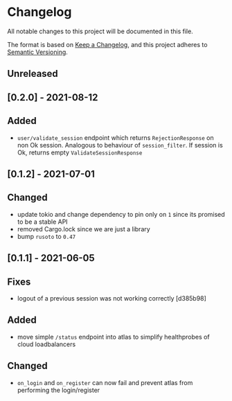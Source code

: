 # Changelog

All notable changes to this project will be documented in this file.

The format is based on [Keep a Changelog](https://keepachangelog.com/en/1.0.0/),
and this project adheres to [Semantic Versioning](https://semver.org/spec/v2.0.0.html).

## Unreleased

## [0.2.0] - 2021-08-12

## Added

- `user/validate_session` endpoint which returns `RejectionResponse` on non Ok session. Analogous to behaviour of `session_filter`.
If session is Ok, returns empty `ValidateSessionResponse`

## [0.1.2] - 2021-07-01

## Changed

- update tokio and change dependency to pin only on `1` since its promised to be a stable API
- removed Cargo.lock since we are just a library
- bump `rusoto` to `0.47`

## [0.1.1] - 2021-06-05

## Fixes

- logout of a previous session was not working correctly [d385b98]

## Added

- move simple `/status` endpoint into atlas to simplify healthprobes of cloud loadbalancers

## Changed

- `on_login` and `on_register` can now fail and prevent atlas from performing the login/register
